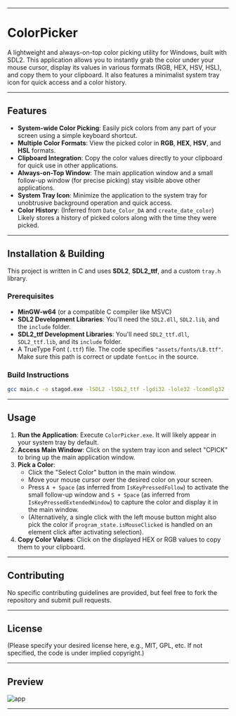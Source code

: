 

---

# ColorPicker

A lightweight and always-on-top color picking utility for Windows, built with SDL2. This application allows you to instantly grab the color under your mouse cursor, display its values in various formats (RGB, HEX, HSV, HSL), and copy them to your clipboard. It also features a minimalist system tray icon for quick access and a color history.



---

## Features

* **System-wide Color Picking**: Easily pick colors from any part of your screen using a simple keyboard shortcut.
* **Multiple Color Formats**: View the picked color in **RGB**, **HEX**, **HSV**, and **HSL** formats.
* **Clipboard Integration**: Copy the color values directly to your clipboard for quick use in other applications.
* **Always-on-Top Window**: The main application window and a small follow-up window (for precise picking) stay visible above other applications.
* **System Tray Icon**: Minimize the application to the system tray for unobtrusive background operation and quick access.
* **Color History**: (Inferred from `Date_Color_DA` and `create_date_color`) Likely stores a history of picked colors along with the time they were picked.

---

## Installation & Building

This project is written in C and uses **SDL2**, **SDL2_ttf**, and a custom `tray.h` library.

### Prerequisites

* **MinGW-w64** (or a compatible C compiler like MSVC)
* **SDL2 Development Libraries**: You'll need the `SDL2.dll`, `SDL2.lib`, and the `include` folder.
* **SDL2_ttf Development Libraries**: You'll need `SDL2_ttf.dll`, `SDL2_ttf.lib`, and its `include` folder.
* A TrueType Font (`.ttf`) file. The code specifies `"assets/fonts/LB.ttf"`. Make sure this path is correct or update `fontLoc` in the source.

### Build Instructions 
```bash
gcc main.c -o stagod.exe -lSDL2 -lSDL2_ttf -lgdi32 -lole32 -lcomdlg32 -loleaut32 -luser32 -lShell32 -mwindows -fopenmp

```
---

## Usage

1.  **Run the Application**: Execute `ColorPicker.exe`. It will likely appear in your system tray by default.
2.  **Access Main Window**: Click on the system tray icon and select "CPICK" to bring up the main application window.
3.  **Pick a Color**:
    * Click the "Select Color" button in the main window.
    * Move your mouse cursor over the desired color on your screen.
    * Press `A + Space` (as inferred from `IsKeyPressedFollow`) to activate the small follow-up window and `S + Space` (as inferred from `IsKeyPressedExtendedWindow`) to capture the color and display it in the main window.
    * (Alternatively, a single click with the left mouse button might also pick the color if `program_state.isMouseClicked` is handled on an element click after activating selection).
4.  **Copy Color Values**: Click on the displayed HEX or RGB values to copy them to your clipboard.

---


## Contributing

No specific contributing guidelines are provided, but feel free to fork the repository and submit pull requests.

---

## License

(Please specify your desired license here, e.g., MIT, GPL, etc. If not specified, the code is under implied copyright.)

---

## Preview

![app](https://github.com/user-attachments/assets/0085c2f4-56c1-4674-a2b3-6fef196e5a2f)

---


